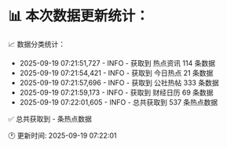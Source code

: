 📊 本次数据更新统计：
==========================

📈 数据分类统计：
- 2025-09-19 07:21:51,727 - INFO - 获取到 热点资讯 114 条数据
- 2025-09-19 07:21:54,421 - INFO - 获取到 今日热点 21 条数据
- 2025-09-19 07:21:57,696 - INFO - 获取到 公社热帖 333 条数据
- 2025-09-19 07:21:59,173 - INFO - 获取到 财经日历 69 条数据
- 2025-09-19 07:22:01,605 - INFO - 总共获取到 537 条热点数据

✅ 总共获取到 - 条热点数据

🕐 更新时间: 2025-09-19 07:22:01
